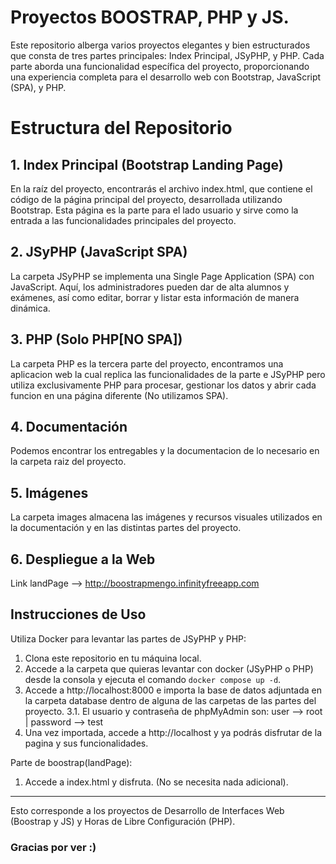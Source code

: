 # Proyectos BOOSTRAP, PHP y JS.
Este repositorio alberga varios proyectos elegantes y bien estructurados que consta de tres partes principales: Index Principal, JSyPHP, y PHP. Cada parte aborda una funcionalidad específica del proyecto, proporcionando una experiencia completa para el desarrollo web con Bootstrap, JavaScript (SPA), y PHP.

# Estructura del Repositorio
## 1. Index Principal (Bootstrap Landing Page)
En la raíz del proyecto, encontrarás el archivo index.html, que contiene el código de la página principal del proyecto, desarrollada utilizando Bootstrap. Esta página es la parte para el lado usuario y sirve como la entrada a las funcionalidades principales del proyecto.

## 2. JSyPHP (JavaScript SPA)
La carpeta JSyPHP se implementa una Single Page Application (SPA) con JavaScript. Aquí, los administradores pueden dar de alta alumnos y exámenes, así como editar, borrar y listar esta información de manera dinámica.

## 3. PHP (Solo PHP[NO SPA])
La carpeta PHP es la tercera parte del proyecto, encontramos una aplicacion web la cual replica las funcionalidades de la parte e JSyPHP pero utiliza exclusivamente PHP para procesar, gestionar los datos y abrir cada funcion en una página diferente (No utilizamos SPA).

## 4. Documentación
Podemos encontrar los entregables y la documentacion de lo necesario en la carpeta raiz del proyecto.

## 5. Imágenes
La carpeta images almacena las imágenes y recursos visuales utilizados en la documentación y en las distintas partes del proyecto.

## 6. Despliegue a la Web
Link landPage --> http://boostrapmengo.infinityfreeapp.com

## Instrucciones de Uso
Utiliza Docker para levantar las partes de JSyPHP y PHP:
  1. Clona este repositorio en tu máquina local.
  2. Accede a la carpeta que quieras levantar con docker (JSyPHP o PHP) desde la consola y ejecuta el comando ```docker compose up -d```.
  3. Accede a http://localhost:8000 e importa la base de datos adjuntada en la carpeta database dentro de alguna de las carpetas de las partes del proyecto.
    3.1. El usuario y contraseña de phpMyAdmin son: user --> root | password --> test
  4. Una vez importada, accede a http://localhost y ya podrás disfrutar de la pagina y sus funcionalidades.

Parte de boostrap(landPage):
  1. Accede a index.html y disfruta. (No se necesita nada adicional).

***

Esto corresponde a los proyectos de Desarrollo de Interfaces Web (Boostrap y JS) y Horas de Libre Configuración (PHP).
### Gracias por ver :)




